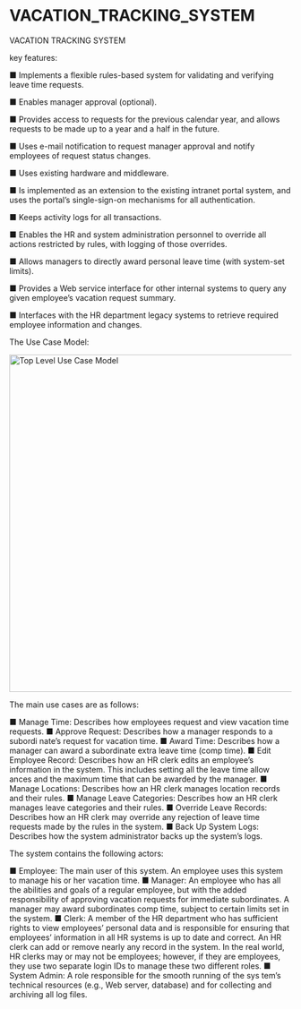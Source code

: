 # VACATION_TRACKING_SYSTEM
VACATION TRACKING SYSTEM

key features:
 
■ Implements a flexible rules-based system for validating and verifying leave 
time requests.

■ Enables manager approval (optional).

■ Provides access to requests for the previous calendar year, and allows 
requests to be made up to a year and a half in the future.

■ Uses e-mail notification to request manager approval and notify employees 
of request status changes.

■ Uses existing hardware and middleware.

■ Is implemented as an extension to the existing intranet portal system, and 
uses the portal’s single-sign-on mechanisms for all authentication.

■ Keeps activity logs for all transactions.

■ Enables the HR and system administration personnel to override all actions 
restricted by rules, with logging of those overrides.

■ Allows managers to directly award personal leave time (with system-set 
limits).

■ Provides a Web service interface for other internal systems to query any 
given employee’s vacation request summary.

■ Interfaces with the HR department legacy systems to retrieve required 
employee information and changes.

The Use Case Model:

<img width="603" alt="Top Level Use Case Model" src="https://github.com/user-attachments/assets/befcef6a-3e47-4b6c-8870-5689037856f5" />

The main use cases are as follows:
 
■ Manage Time: Describes how employees request and view vacation time 
requests.
■ Approve Request: Describes how a manager responds to a subordi
nate’s request for vacation time. 
■ Award Time: Describes how a manager can award a subordinate extra 
leave time (comp time).
■ Edit Employee Record: Describes how an HR clerk edits an employee’s 
information in the system. This includes setting all the leave time allow
ances and the maximum time that can be awarded by the manager.
■ Manage Locations: Describes how an HR clerk manages location 
records and their rules.
■ Manage Leave Categories: Describes how an HR clerk manages 
leave categories and their rules.
■ Override Leave Records: Describes how an HR clerk may override 
any rejection of leave time requests made by the rules in the system.
■ Back Up System Logs: Describes how the system administrator backs 
up the system’s logs.

The system contains the following actors:

■ Employee: The main user of this system. An employee uses this system to 
manage his or her vacation time. 
■ Manager: An employee who has all the abilities and goals of a regular 
employee, but with the added responsibility of approving vacation requests 
for immediate subordinates. A manager may award subordinates comp 
time, subject to certain limits set in the system.
■ Clerk: A member of the HR department who has sufficient rights to view 
employees’ personal data and is responsible for ensuring that employees’ 
information in all HR systems is up to date and correct. An HR clerk can 
add or remove nearly any record in the system. In the real world, HR clerks 
may or may not be employees; however, if they are employees, they use two 
separate login IDs to manage these two different roles.
■ System Admin: A role responsible for the smooth running of the sys
tem’s technical resources (e.g., Web server, database) and for collecting and 
archiving all log files.
